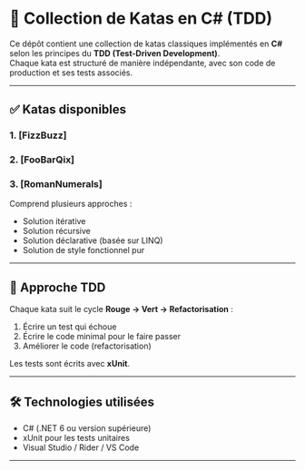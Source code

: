 # 🧪 Collection de Katas en C# (TDD)

Ce dépôt contient une collection de katas classiques implémentés en **C#** selon les principes du **TDD (Test-Driven Development)**.  
Chaque kata est structuré de manière indépendante, avec son code de production et ses tests associés.

---

## ✅ Katas disponibles

### 1. [FizzBuzz]

### 2. [FooBarQix]

### 3. [RomanNumerals]
Comprend plusieurs approches :
- Solution itérative
- Solution récursive
- Solution déclarative (basée sur LINQ)
- Solution de style fonctionnel pur

---

## 🧪 Approche TDD

Chaque kata suit le cycle **Rouge → Vert → Refactorisation** :
1. Écrire un test qui échoue
2. Écrire le code minimal pour le faire passer
3. Améliorer le code (refactorisation)

Les tests sont écrits avec **xUnit**.

---

## 🛠️ Technologies utilisées

- C# (.NET 6 ou version supérieure)
- xUnit pour les tests unitaires
- Visual Studio / Rider / VS Code

---
